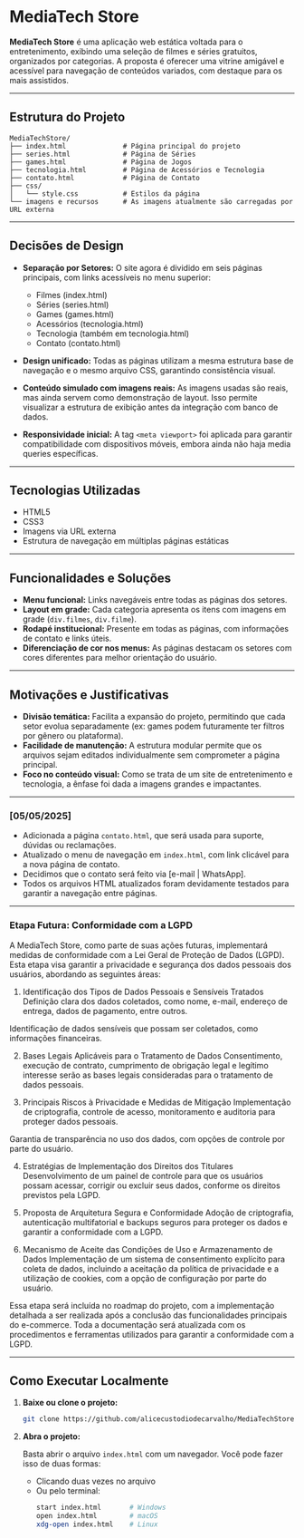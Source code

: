 # MediaTech Store

**MediaTech Store** é uma aplicação web estática voltada para o entretenimento, exibindo uma seleção de filmes e séries gratuitos, organizados por categorias. A proposta é oferecer uma vitrine amigável e acessível para navegação de conteúdos variados, com destaque para os mais assistidos.

---

## Estrutura do Projeto

```
MediaTechStore/
├── index.html              # Página principal do projeto
├── series.html             # Página de Séries
├── games.html              # Página de Jogos 
├── tecnologia.html         # Página de Acessórios e Tecnologia
├── contato.html            # Página de Contato
├── css/
│   └── style.css           # Estilos da página
└── imagens e recursos      # As imagens atualmente são carregadas por URL externa
```

---

## Decisões de Design

- **Separação por Setores:** O site agora é dividido em seis páginas principais, com links acessíveis no menu superior:
  - Filmes (index.html)
  - Séries (series.html)
  - Games (games.html)
  - Acessórios (tecnologia.html)
  - Tecnologia (também em tecnologia.html)
  - Contato (contato.html)

- **Design unificado:** Todas as páginas utilizam a mesma estrutura base de navegação e o mesmo arquivo CSS, garantindo consistência visual.
- **Conteúdo simulado com imagens reais:** As imagens usadas são reais, mas ainda servem como demonstração de layout. Isso permite visualizar a estrutura de exibição antes da integração com banco de dados.
- **Responsividade inicial:** A tag `<meta viewport>` foi aplicada para garantir compatibilidade com dispositivos móveis, embora ainda não haja media queries específicas.

---

## Tecnologias Utilizadas

- HTML5  
- CSS3  
- Imagens via URL externa  
- Estrutura de navegação em múltiplas páginas estáticas

---

## Funcionalidades e Soluções

- **Menu funcional:** Links navegáveis entre todas as páginas dos setores.
- **Layout em grade:** Cada categoria apresenta os itens com imagens em grade (`div.filmes`, `div.filme`).
- **Rodapé institucional:** Presente em todas as páginas, com informações de contato e links úteis.
- **Diferenciação de cor nos menus:** As páginas destacam os setores com cores diferentes para melhor orientação do usuário.

---

## Motivações e Justificativas

- **Divisão temática:** Facilita a expansão do projeto, permitindo que cada setor evolua separadamente (ex: games podem futuramente ter filtros por gênero ou plataforma).
- **Facilidade de manutenção:** A estrutura modular permite que os arquivos sejam editados individualmente sem comprometer a página principal.
- **Foco no conteúdo visual:** Como se trata de um site de entretenimento e tecnologia, a ênfase foi dada a imagens grandes e impactantes.

---

### [05/05/2025]
- Adicionada a página `contato.html`, que será usada para suporte, dúvidas ou reclamações.
- Atualizado o menu de navegação em `index.html`, com link clicável para a nova página de contato.
- Decidimos que o contato será feito via [e-mail | WhatsApp].
- Todos os arquivos HTML atualizados foram devidamente testados para garantir a navegação entre páginas.
  
---

### Etapa Futura: Conformidade com a LGPD
A MediaTech Store, como parte de suas ações futuras, implementará medidas de conformidade com a Lei Geral de Proteção de Dados (LGPD). Esta etapa visa garantir a privacidade e segurança dos dados pessoais dos usuários, abordando as seguintes áreas:

1. Identificação dos Tipos de Dados Pessoais e Sensíveis Tratados
Definição clara dos dados coletados, como nome, e-mail, endereço de entrega, dados de pagamento, entre outros.

Identificação de dados sensíveis que possam ser coletados, como informações financeiras.

2. Bases Legais Aplicáveis para o Tratamento de Dados
Consentimento, execução de contrato, cumprimento de obrigação legal e legítimo interesse serão as bases legais consideradas para o tratamento de dados pessoais.

3. Principais Riscos à Privacidade e Medidas de Mitigação
Implementação de criptografia, controle de acesso, monitoramento e auditoria para proteger dados pessoais.

Garantia de transparência no uso dos dados, com opções de controle por parte do usuário.

4. Estratégias de Implementação dos Direitos dos Titulares
Desenvolvimento de um painel de controle para que os usuários possam acessar, corrigir ou excluir seus dados, conforme os direitos previstos pela LGPD.

5. Proposta de Arquitetura Segura e Conformidade
Adoção de criptografia, autenticação multifatorial e backups seguros para proteger os dados e garantir a conformidade com a LGPD.

6. Mecanismo de Aceite das Condições de Uso e Armazenamento de Dados
Implementação de um sistema de consentimento explícito para coleta de dados, incluindo a aceitação da política de privacidade e a utilização de cookies, com a opção de configuração por parte do usuário.

Essa etapa será incluída no roadmap do projeto, com a implementação detalhada a ser realizada após a conclusão das funcionalidades principais do e-commerce. Toda a documentação será atualizada com os procedimentos e ferramentas utilizados para garantir a conformidade com a LGPD.

---

## Como Executar Localmente

1. **Baixe ou clone o projeto:**

   ```bash
   git clone https://github.com/alicecustodiodecarvalho/MediaTechStore-proj.git
   ```

2. **Abra o projeto:**

   Basta abrir o arquivo `index.html` com um navegador. Você pode fazer isso de duas formas:

   - Clicando duas vezes no arquivo
   - Ou pelo terminal:
     ```bash
     start index.html       # Windows
     open index.html        # macOS
     xdg-open index.html    # Linux
     ```